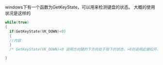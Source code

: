 windows下有一个函数为GetKeyState，可以用来检测键盘的状态。
大概的使用状况是这样的
```C
while(true)
{
  if(GetKeyState(VK_DOWN)<0)
  {
  //内容
  }
  /* GetKeyState(VK_DOWN)<0 说明方向键的下方向处于按下的状态，>0则说明此键松开。关于其他键，可查*/

}
```
